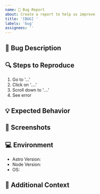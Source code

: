 ```yaml
---
name: 🐛 Bug Report
about: Create a report to help us improve
title: '[BUG] '
labels: 'bug'
assignees: ''
---
```


## 🐛 Bug Description
<!-- A clear and concise description of what the bug is -->

## 🔍 Steps to Reproduce
1. Go to '...'
2. Click on '....'
3. Scroll down to '....'
4. See error

## 💡 Expected Behavior
<!-- A clear and concise description of what you expected to happen -->

## 📸 Screenshots
<!-- If applicable, add screenshots to help explain your problem -->

## 💻 Environment
- Astro Version: <!-- e.g. 4.5.0 -->
- Node Version: <!-- e.g. 18.0.0 -->
- OS: <!-- e.g. macOS, Windows, Linux -->

## 📝 Additional Context
<!-- Add any other context about the problem here --> 